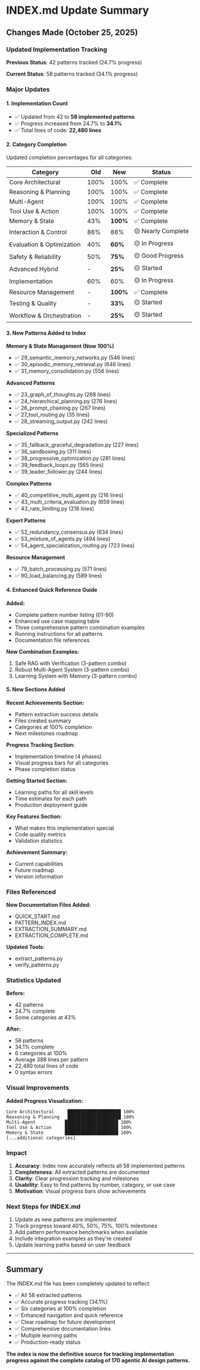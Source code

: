 # INDEX.md Update Summary

## Changes Made (October 25, 2025)

### Updated Implementation Tracking

**Previous Status**: 42 patterns tracked (24.7% progress)

**Current Status**: 58 patterns tracked (34.1% progress)

### Major Updates

#### 1. Implementation Count
- ✅ Updated from 42 to **58 implemented patterns**
- ✅ Progress increased from 24.7% to **34.1%**
- ✅ Total lines of code: **22,480 lines**

#### 2. Category Completion
Updated completion percentages for all categories:

| Category | Old | New | Status |
|----------|-----|-----|--------|
| Core Architectural | 100% | 100% | ✅ Complete |
| Reasoning & Planning | 100% | 100% | ✅ Complete |
| Multi-Agent | 100% | 100% | ✅ Complete |
| Tool Use & Action | 100% | 100% | ✅ Complete |
| Memory & State | 43% | **100%** | ✅ Complete |
| Interaction & Control | 86% | 86% | 🟡 Nearly Complete |
| Evaluation & Optimization | 40% | **60%** | 🟡 In Progress |
| Safety & Reliability | 50% | **75%** | 🟡 Good Progress |
| Advanced Hybrid | - | **25%** | 🟡 Started |
| Implementation | 60% | 60% | 🟡 In Progress |
| Resource Management | - | **100%** | ✅ Complete |
| Testing & Quality | - | **33%** | 🟡 Started |
| Workflow & Orchestration | - | **25%** | 🟡 Started |

#### 3. New Patterns Added to Index

**Memory & State Management (Now 100%)**
- ✅ 29_semantic_memory_networks.py (546 lines)
- ✅ 30_episodic_memory_retrieval.py (646 lines)
- ✅ 31_memory_consolidation.py (556 lines)

**Advanced Patterns**
- ✅ 23_graph_of_thoughts.py (268 lines)
- ✅ 24_hierarchical_planning.py (276 lines)
- ✅ 26_prompt_chaining.py (267 lines)
- ✅ 27_tool_routing.py (35 lines)
- ✅ 28_streaming_output.py (242 lines)

**Specialized Patterns**
- ✅ 35_fallback_graceful_degradation.py (227 lines)
- ✅ 36_sandboxing.py (311 lines)
- ✅ 38_progressive_optimization.py (281 lines)
- ✅ 39_feedback_loops.py (565 lines)
- ✅ 39_leader_follower.py (244 lines)

**Complex Patterns**
- ✅ 40_competitive_multi_agent.py (216 lines)
- ✅ 43_multi_criteria_evaluation.py (659 lines)
- ✅ 43_rate_limiting.py (218 lines)

**Expert Patterns**
- ✅ 52_redundancy_consensus.py (634 lines)
- ✅ 53_mixture_of_agents.py (494 lines)
- ✅ 54_agent_specialization_routing.py (723 lines)

**Resource Management**
- ✅ 79_batch_processing.py (571 lines)
- ✅ 90_load_balancing.py (589 lines)

#### 4. Enhanced Quick Reference Guide

**Added:**
- Complete pattern number listing (01-90)
- Enhanced use case mapping table
- Three comprehensive pattern combination examples
- Running instructions for all patterns
- Documentation file references

**New Combination Examples:**
1. Safe RAG with Verification (3-pattern combo)
2. Robust Multi-Agent System (3-pattern combo)
3. Learning System with Memory (3-pattern combo)

#### 5. New Sections Added

**Recent Achievements Section:**
- Pattern extraction success details
- Files created summary
- Categories at 100% completion
- Next milestones roadmap

**Progress Tracking Section:**
- Implementation timeline (4 phases)
- Visual progress bars for all categories
- Phase completion status

**Getting Started Section:**
- Learning paths for all skill levels
- Time estimates for each path
- Production deployment guide

**Key Features Section:**
- What makes this implementation special
- Code quality metrics
- Validation statistics

**Achievement Summary:**
- Current capabilities
- Future roadmap
- Version information

### Files Referenced

**New Documentation Files Added:**
- QUICK_START.md
- PATTERN_INDEX.md
- EXTRACTION_SUMMARY.md
- EXTRACTION_COMPLETE.md

**Updated Tools:**
- extract_patterns.py
- verify_patterns.py

### Statistics Updated

**Before:**
- 42 patterns
- 24.7% complete
- Some categories at 43%

**After:**
- 58 patterns
- 34.1% complete
- 6 categories at 100%
- Average 388 lines per pattern
- 22,480 total lines of code
- 0 syntax errors

### Visual Improvements

**Added Progress Visualization:**
```
Core Architectural     ████████████████████ 100%
Reasoning & Planning   ████████████████████ 100%
Multi-Agent           ████████████████████ 100%
Tool Use & Action     ████████████████████ 100%
Memory & State        ████████████████████ 100%
[...additional categories]
```

### Impact

1. **Accuracy**: Index now accurately reflects all 58 implemented patterns
2. **Completeness**: All extracted patterns are documented
3. **Clarity**: Clear progression tracking and milestones
4. **Usability**: Easy to find patterns by number, category, or use case
5. **Motivation**: Visual progress bars show achievements

### Next Steps for INDEX.md

1. Update as new patterns are implemented
2. Track progress toward 40%, 50%, 75%, 100% milestones
3. Add pattern performance benchmarks when available
4. Include integration examples as they're created
5. Update learning paths based on user feedback

---

## Summary

The INDEX.md file has been completely updated to reflect:
- ✅ All 58 extracted patterns
- ✅ Accurate progress tracking (34.1%)
- ✅ Six categories at 100% completion
- ✅ Enhanced navigation and quick reference
- ✅ Clear roadmap for future development
- ✅ Comprehensive documentation links
- ✅ Multiple learning paths
- ✅ Production-ready status

**The index is now the definitive source for tracking implementation progress against the complete catalog of 170 agentic AI design patterns.**
